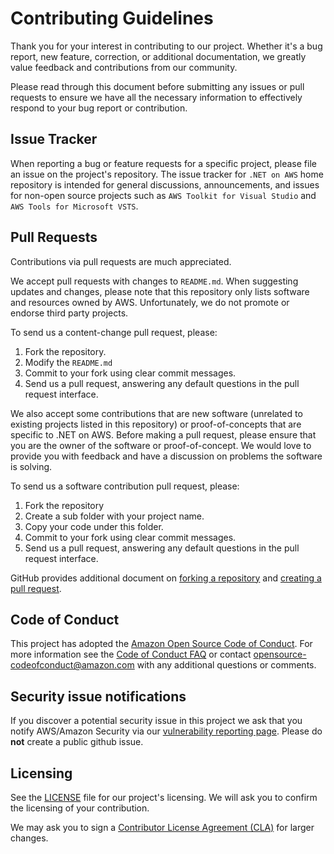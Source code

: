 # Contributing Guidelines

Thank you for your interest in contributing to our project. Whether it's a bug report, new feature, correction, or additional documentation, we greatly value feedback and contributions from our community.

Please read through this document before submitting any issues or pull requests to ensure we have all the necessary 
information to effectively respond to your bug report or contribution.

## Issue Tracker

When reporting a bug or feature requests for a specific project, please file an issue on the project's repository.  The issue tracker for `.NET on AWS` home repository is intended for general discussions, announcements, and issues for non-open source projects such as `AWS Toolkit for Visual Studio` and `AWS Tools for Microsoft VSTS`.

## Pull Requests
Contributions via pull requests are much appreciated. 

We accept pull requests with changes to `README.md`. When suggesting updates and changes, please note that this repository only lists software and resources owned by AWS. Unfortunately, we do not promote or endorse third party projects.

To send us a content-change pull request, please:

1. Fork the repository.
2. Modify the `README.md`
3. Commit to your fork using clear commit messages.
4. Send us a pull request, answering any default questions in the pull request interface.

We also accept some contributions that are new software (unrelated to existing projects listed in this repository) or proof-of-concepts that are specific to .NET on AWS. Before making a pull request, please ensure that you are the owner of the software or proof-of-concept. We would love to provide you with feedback and have a discussion on problems the software is solving.

To send us a software contribution pull request, please:

1. Fork the repository
2. Create a sub folder with your project name.
3. Copy your code under this folder.
4. Commit to your fork using clear commit messages.
5. Send us a pull request, answering any default questions in the pull request interface.

GitHub provides additional document on [forking a repository](https://help.github.com/articles/fork-a-repo/) and 
[creating a pull request](https://help.github.com/articles/creating-a-pull-request/).


## Code of Conduct
This project has adopted the [Amazon Open Source Code of Conduct](https://aws.github.io/code-of-conduct). 
For more information see the [Code of Conduct FAQ](https://aws.github.io/code-of-conduct-faq) or contact 
opensource-codeofconduct@amazon.com with any additional questions or comments.


## Security issue notifications
If you discover a potential security issue in this project we ask that you notify AWS/Amazon Security via our [vulnerability reporting page](http://aws.amazon.com/security/vulnerability-reporting/). Please do **not** create a public github issue.


## Licensing

See the [LICENSE](https://github.com/aws/aws-dotnet-extensions-configuration/blob/master/LICENSE) file for our project's licensing. We will ask you to confirm the licensing of your contribution.

We may ask you to sign a [Contributor License Agreement (CLA)](http://en.wikipedia.org/wiki/Contributor_License_Agreement) for larger changes.
